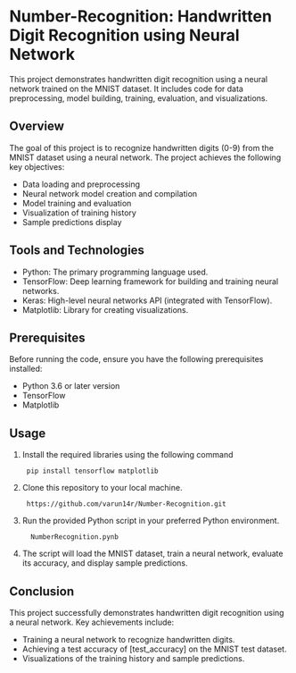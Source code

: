 # Number-Recognition: Handwritten Digit Recognition using Neural Network

This project demonstrates handwritten digit recognition using a neural network trained on the MNIST dataset. It includes code for data preprocessing, model building, training, evaluation, and visualizations.

## Overview
The goal of this project is to recognize handwritten digits (0-9) from the MNIST dataset using a neural network. The project achieves the following key objectives:
- Data loading and preprocessing
- Neural network model creation and compilation
- Model training and evaluation
- Visualization of training history
- Sample predictions display


## Tools and Technologies
- Python: The primary programming language used.
- TensorFlow: Deep learning framework for building and training neural networks.
- Keras: High-level neural networks API (integrated with TensorFlow).
- Matplotlib: Library for creating visualizations.

## Prerequisites
Before running the code, ensure you have the following prerequisites installed:
- Python 3.6 or later version
- TensorFlow
- Matplotlib

## Usage

1. Install the required libraries using the following command

        pip install tensorflow matplotlib

2. Clone this repository to your local machine.

        https://github.com/varun14r/Number-Recognition.git
      
3. Run the provided Python script in your preferred Python environment.

         NumberRecognition.pynb
 
4. The script will load the MNIST dataset, train a neural network, evaluate its accuracy, and display sample predictions.

## Conclusion
This project successfully demonstrates handwritten digit recognition using a neural network. Key achievements include:
- Training a neural network to recognize handwritten digits.
- Achieving a test accuracy of [test_accuracy] on the MNIST test dataset.
- Visualizations of the training history and sample predictions.
